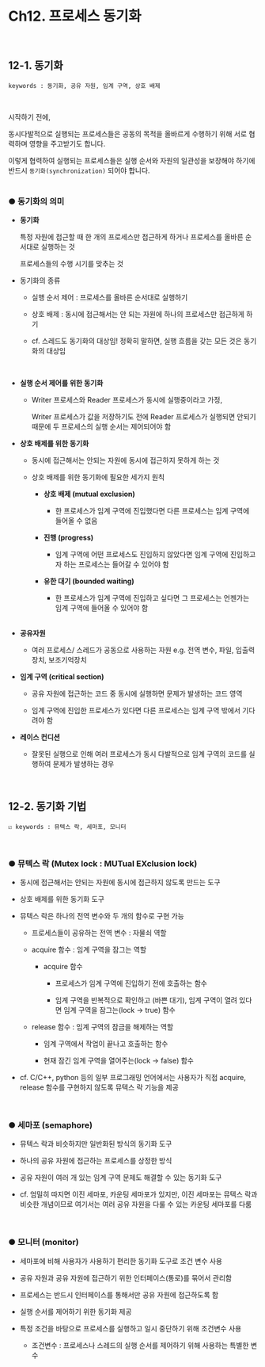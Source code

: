 # Ch12. 프로세스 동기화

&nbsp;
## 12-1. 동기화

    keywords : 동기화, 공유 자원, 임계 구역, 상호 배제
<br>

시작하기 전에,

동시다발적으로 실행되는 프로세스들은 공동의 목적을 올바르게 수행하기 위해 서로 협력하며 영향을 주고받기도 합니다. 

이렇게 협력하여 실행되는 프로세스들은 실행 순서와 자원의 일관성을 보장해야 하기에 반드시 `동기화(synchronization)` 되어야 합니다.
<br><br>

### ● 동기화의 의미

- **동기화**
    
    특정 자원에 접근할 때 한 개의 프로세스만 접근하게 하거나 프로세스를 올바른 순서대로 실행하는 것
    
    프로세스들의 수행 시기를 맞추는 것
    <br>
    
- 동기화의 종류
    - 실행 순서 제어 : 프로세스를 올바른 순서대로 실행하기
    - 상호 배제 : 동시에 접근해서는 안 되는 자원에 하나의 프로세스만 접근하게 하기
    
    - cf. 스레드도 동기화의 대상임! 정확히 말하면, 실행 흐름을 갖는 모든 것은 동기화의 대상임
    <br>

- **실행 순서 제어를 위한 동기화**
    - Writer 프로세스와 Reader 프로세스가 동시에 실행중이라고 가정,
    
        Writer 프로세스가 값을 저장하기도 전에 Reader 프로세스가 실행되면 안되기 때문에 두 프로세스의 실행 순서는 제어되어야 함
        
- **상호 배제를 위한 동기화**
    - 동시에 접근해서는 안되는 자원에 동시에 접근하지 못하게 하는 것
    
    - 상호 배제를 위한 동기화에 필요한 세가지 원칙
        
        - **상호 배제 (mutual exclusion)**

            - 한 프로세스가 임계 구역에 진입했다면 다른 프로세스는 임계 구역에 들어올 수 없음
        
        - **진행 (progress)**

            - 임계 구역에 어떤 프로세스도 진입하지 않았다면 임계 구역에 진입하고자 하는 프로세스는 들어갈 수 있어야 함
        
        - **유한 대기 (bounded waiting)**

            - 한 프로세스가 임계 구역에 진입하고 싶다면 그 프로세스는 언젠가는 임계 구역에 들어올 수 있어야 함
            <br>

- **공유자원**

    - 여러 프로세스/ 스레드가 공동으로 사용하는 자원
    e.g. 전역 변수, 파일, 입출력장치, 보조기억장치

- **임계 구역 (critical section)**

    - 공유 자원에 접근하는 코드 중 동시에 실행하면 문제가 발생하는 코드 영역

    - 임계 구역에 진입한 프로세스가 있다면 다른 프로세스는 임계 구역 밖에서 기다려야 함

- **레이스 컨디션**
    - 잘못된 실행으로 인해 여러 프로세스가 동시 다발적으로 임계 구역의 코드를 실행하여 문제가 발생하는 경우


&nbsp;
## 12-2. 동기화 기법

    ☑️ keywords : 뮤텍스 락, 세마포, 모니터
<br>

### ● 뮤텍스 락 (Mutex lock : MUTual EXclusion lock)

- 동시에 접근해서는 안되는 자원에 동시에 접근하지 않도록 만드는 도구

- 상호 배제를 위한 동기화 도구

- 뮤텍스 락은 하나의 전역 변수와 두 개의 함수로 구현 가능

    - 프로세스들이 공유하는 전역 변수 : 자물쇠 역할

    - acquire 함수 : 임계 구역을 잠그는 역할

        - acquire 함수

            - 프로세스가 임계 구역에 진입하기 전에 호출하는 함수

            - 임계 구역을 반복적으로 확인하고 (바쁜 대기), 임계 구역이 열려 있다면 임계 구역을 잠그는(lock → true) 함수

    - release 함수 : 임계 구역의 잠금을 해제하는 역할

        - 임계 구역에서 작업이 끝나고 호출하는 함수

        - 현재 잠긴 임계 구역을 열어주는(lock → false) 함수


- cf. C/C++, python 등의 일부 프로그래밍 언어에서는 사용자가 직접 acquire, release 함수를 구현하지 않도록 뮤텍스 락 기능을 제공
<br>

### ● 세마포 (semaphore)

- 뮤텍스 락과 비슷하지만 일반화된 방식의 동기화 도구

- 하나의 공유 자원에 접근하는 프로세스를 상정한 방식

- 공유 자원이 여러 개 있는 임계 구역 문제도 해결할 수 있는 동기화 도구

- cf. 엄밀히 따지면 이진 세마포, 카운팅 세마포가 있지만, 이진 세마포는 뮤텍스 락과 비슷한 개념이므로 여기서는 여러 공유 자원을 다룰 수 있는 카운팅 세마포를 다룸
<br>

### ● 모니터 (monitor)

- 세마포에 비해 사용자가 사용하기 편리한 동기화 도구로 조건 변수 사용

- 공유 자원과 공유 자원에 접근하기 위한 인터페이스(통로)를 묶어서 관리함

- 프로세스는 반드시 인터페이스를 통해서만 공유 자원에 접근하도록 함

- 실행 순서를 제어하기 위한 동기화 제공

- 특정 조건을 바탕으로 프로세스를 실행하고 일시 중단하기 위해 조건변수 사용

    - 조건변수 : 프로세스나 스레드의 실행 순서를 제어하기 위해 사용하는 특별한 변수
